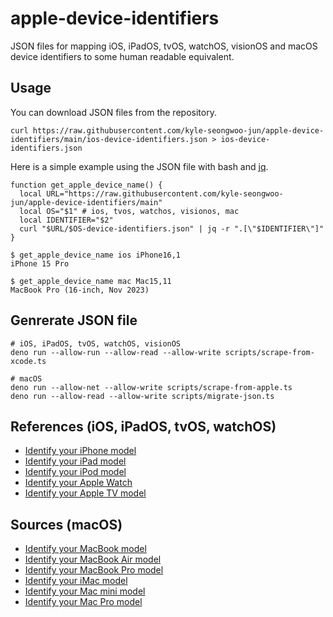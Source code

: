 # apple-device-identifiers

JSON files for mapping iOS, iPadOS, tvOS, watchOS, visionOS and macOS device identifiers to some human readable equivalent.

## Usage

You can download JSON files from the repository.

```shell
curl https://raw.githubusercontent.com/kyle-seongwoo-jun/apple-device-identifiers/main/ios-device-identifiers.json > ios-device-identifiers.json
```

Here is a simple example using the JSON file with bash and [jq](https://stedolan.github.io/jq/).

```shell
function get_apple_device_name() {
  local URL="https://raw.githubusercontent.com/kyle-seongwoo-jun/apple-device-identifiers/main"
  local OS="$1" # ios, tvos, watchos, visionos, mac
  local IDENTIFIER="$2"
  curl "$URL/$OS-device-identifiers.json" | jq -r ".[\"$IDENTIFIER\"]"
}

$ get_apple_device_name ios iPhone16,1
iPhone 15 Pro

$ get_apple_device_name mac Mac15,11
MacBook Pro (16-inch, Nov 2023)
```

## Genrerate JSON file

```shell
# iOS, iPadOS, tvOS, watchOS, visionOS
deno run --allow-run --allow-read --allow-write scripts/scrape-from-xcode.ts

# macOS
deno run --allow-net --allow-write scripts/scrape-from-apple.ts
deno run --allow-read --allow-write scripts/migrate-json.ts
```

## References (iOS, iPadOS, tvOS, watchOS)

- [Identify your iPhone model](https://support.apple.com/en-us/108044)
- [Identify your iPad model](https://support.apple.com/en-us/108043)
- [Identify your iPod model](https://support.apple.com/en-us/103823)
- [Identify your Apple Watch](https://support.apple.com/en-us/108056)
- [Identify your Apple TV model](https://support.apple.com/en-us/101605)

## Sources (macOS)

- [Identify your MacBook model](https://support.apple.com/en-us/103257)
- [Identify your MacBook Air model](https://support.apple.com/en-us/102869)
- [Identify your MacBook Pro model](https://support.apple.com/en-us/108052)
- [Identify your iMac model](https://support.apple.com/en-us/108054)
- [Identify your Mac mini model](https://support.apple.com/en-us/102852)
- [Identify your Mac Pro model](https://support.apple.com/en-us/102887)

